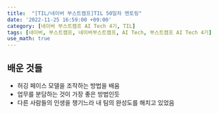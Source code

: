 ```yaml
---
title:  "[TIL/네이버 부스트캠프]TIL 50일차 멘토링"
date: '2022-11-25 16:59:00 +09:00'
category: [네이버 부스트캠프 AI Tech 4기, TIL]
tags: [네이버, 부스트캠프, 네이버부스트캠프, AI Tech, 부스트캠프 AI Tech 4기]
use_math: true
---
```

## 배운 것들
- 허깅 페이스 모델을 조작하는 방법을 배움
- 업무를 분담하는 것이 가장 좋은 방법인듯
- 다른 사람들의 인생을 챙기느라 내 팀의 완성도를 해치고 있었음